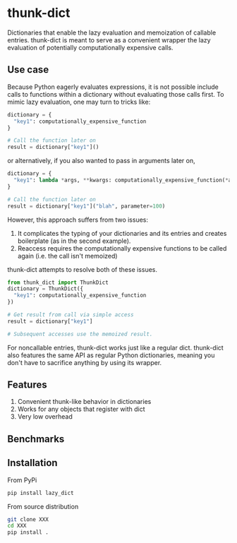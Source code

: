 # thunk-dict

Dictionaries that enable the lazy evaluation and memoization of callable entries. thunk-dict is meant to serve as a convenient wrapper the lazy evaluation of potentially computationally expensive calls.

## Use case

Because Python eagerly evaluates expressions, it is not possible include calls to functions within a dictionary without evaluating those calls first. To mimic lazy evaluation, one may turn to tricks like:

```python
dictionary = {
  "key1": computationally_expensive_function
}

# Call the function later on
result = dictionary["key1"]()
```

or alternatively, if you also wanted to pass in arguments later on,

```python
dictionary = {
  "key1": lambda *args, **kwargs: computationally_expensive_function(*args, **kwargs)
}

# Call the function later on
result = dictionary["key1"]("blah", parameter=100)
```

However, this approach suffers from two issues:

1. It complicates the typing of your dictionaries and its entries and creates boilerplate (as in the second example).
2. Reaccess requires the computationally expensive functions to be called again (i.e. the call isn't memoized)

thunk-dict attempts to resolve both of these issues.

```python
from thunk_dict import ThunkDict
dictionary = ThunkDict({
  "key1": computationally_expensive_function
})

# Get result from call via simple access
result = dictionary["key1"]

# Subsequent accesses use the memoized result.
```

For noncallable entries, thunk-dict works just like a regular dict. thunk-dict also features the same API as regular Python dictionaries, meaning you don't have to sacrifice anything by using its wrapper.

## Features
1. Convenient thunk-like behavior in dictionaries
2. Works for any objects that register with dict
3. Very low overhead

## Benchmarks

## Installation

From PyPi
```bash
pip install lazy_dict
```

From source distribution
```bash
git clone XXX
cd XXX
pip install .
```